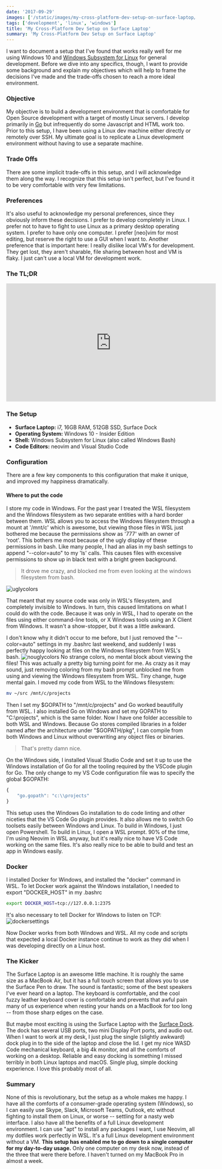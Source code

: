 ```yaml
---
date: '2017-09-29'
images: ['/static/images/my-cross-platform-dev-setup-on-surface-laptop/desktop.png'] # image path/url
tags: ['development', 'linux', 'windows']
title: 'My Cross-Platform Dev Setup on Surface Laptop'
summary: 'My Cross-Platform Dev Setup on Surface Laptop'
---
```


I want to document a setup that I've found that works really well for me using Windows 10 and [Windows Subsystem for Linux](https://blogs.msdn.microsoft.com/wsl/2016/04/22/windows-subsystem-for-linux-overview/) for general development. Before we dive into any specifics, though, I want to provide some background and explain my objectives which will help to frame the decisions I've made and the trade-offs chosen to reach a more ideal environment.

### Objective

My objective is to build a development environment that is comfortable for Open Source development with a target of mostly Linux servers. I develop primarily in [Go](https://golang.org) but infrequently do some Javascript and HTML work too. Prior to this setup, I have been using a Linux dev machine either directly or remotely over SSH. My ultimate goal is to replicate a Linux development environment without having to use a separate machine.

### Trade Offs

There are some implicit trade-offs in this setup, and I will acknowledge them along the way. I recognize that this setup isn't perfect, but I've found it to be very comfortable with very few limitations.

### Preferences

It's also useful to acknowledge my personal preferences, since they obviously inform these decisions. I prefer to develop completely in Linux. I prefer not to have to fight to use Linux as a primary desktop operating system. I prefer to have only one computer. I prefer [neo]vim for most editing, but reserve the right to use a GUI when I want to. Another preference that is important here: I really dislike local VM's for development. They get lost, they aren't sharable, file sharing between host and VM is flaky. I just can't use a local VM for development work.

### The TL;DR

<iframe width="560" height="315" src="https://www.youtube.com/embed/_y2e4QaUktQ" frameborder="0" allowfullscreen="allowfullscreen"></iframe>

### The Setup

- **Surface Laptop:** i7, 16GB RAM, 512GB SSD, Surface Dock
- **Operating System:** Windows 10 - Insider Edition
- **Shell:** Windows Subsystem for Linux (also called Windows Bash)
- **Code Editors:** neovim and Visual Studio Code

### Configuration

There are a few key components to this configuration that make it unique, and improved my happiness dramatically.

#### Where to put the code

I store my code in Windows. For the past year I treated the WSL filesystem and the Windows filesystem as two separate entities with a hard border between them. WSL allows you to access the Windows filesystem through a mount at '/mnt/c' which is awesome, but viewing those files in WSL just bothered me because the permissions show as '777' with an owner of 'root'. This bothers me most because of the ugly display of these permissions in bash. Like many people, I had an alias in my bash settings to append "--color=auto" to my 'ls' calls. This causes files with excessive permissions to show up in black text with a bright green background.

> It drove me crazy, and blocked me from even looking at the windows filesystem from bash.

![uglycolors](/static/images/2017/09/uglycolors.png)

That meant that my source code was only in WSL's filesystem, and completely invisible to Windows. In turn, this caused limitations on what I could do with the code. Because it was only in WSL, I had to operate on the files using either command-line tools, or X Windows tools using an X Client from Windows. It wasn't a show-stopper, but it was a little awkward.

I don't know why it didn't occur to me before, but I just removed the "--color=auto" settings in my .bashrc last weekend, and suddenly I was perfectly happy looking at files on the Windows filesystem from WSL's bash. ![nouglycolors](/content/images/2017/09/nouglycolors.png) No strange colors, no mental block about viewing the files! This was actually a pretty big turning point for me. As crazy as it may sound, just removing coloring from my bash prompt unblocked me from using and viewing the Windows filesystem from WSL. Tiny change, huge mental gain. I moved my code from WSL to the Windows filesystem:

```bash
mv ~/src /mnt/c/projects
```

Then I set my $GOPATH to "/mnt/c/projects" and Go worked beautifully from WSL.  I also installed Go on Windows and set my GOPATH to "C:\projects", which is the same folder.  Now I have one folder accessible to both WSL and Windows. Because Go stores compiled libraries in a folder named after the architecture under "$GOPATH/pkg", I can compile from both Windows and Linux without overwriting any object files or binaries.

> That's pretty damn nice.

On the Windows side, I installed Visual Studio Code and set it up to use the Windows installation of Go for all the tooling required by the VSCode plugin for Go. The only change to my VS Code configuration file was to specify the global $GOPATH:

```js
{
    "go.gopath": "c:\\projects"
}
```

This setup uses the Windows Go installation to do code linting and other niceties that the VS Code Go plugin provides. It also allows me to switch Go toolsets easily between Windows and Linux. To build in Windows, I just open Powershell. To build in Linux, I open a WSL prompt. 90% of the time, I'm using Neovim in WSL anyway, but it's really nice to have VS Code working on the same files. It's also really nice to be able to build and test an app in Windows easily.

### Docker

I installed Docker for Windows, and installed the "docker" command in WSL. To let Docker work against the Windows installation, I needed to export "DOCKER_HOST" in my .bashrc

```bash
export DOCKER_HOST=tcp://127.0.0.1:2375
```

It's also necessary to tell Docker for Windows to listen on TCP:
![dockersettings](/static/images/2017/09/dockersettings.png)

Now Docker works from both Windows and WSL. All my code and scripts that expected a local Docker instance continue to work as they did when I was developing directly on a Linux host.

### The Kicker

The Surface Laptop is an awesome little machine. It is roughly the same size as a MacBook Air, but it has a full touch screen that allows you to use the Surface Pen to draw. The sound is fantastic; some of the best speakers I've ever heard on a laptop. The keyboard is comfortable, and the cool fuzzy leather keyboard cover is comfortable and prevents that awful pain many of us experience when resting your hands on a MacBook for too long -- from those sharp edges on the case.

But maybe most exciting is using the Surface Laptop with the [Surface Dock](https://www.microsoft.com/en-us/store/d/microsoft-surface-dock/8qrh2npz0s0p/hpr1?OCID=AID620866_SEM_WcsVqgAABYJtT8Nn%3a20170929022339%3as). The dock has several USB ports, two mini Display Port ports, and audio out. When I want to work at my desk, I just plug the single (slightly awkward) dock plug in to the side of the laptop and close the lid. I get my nice WASD Code mechanical keyboard, a big 4k monitor, and all the comforts of working on a desktop. Reliable and easy docking is something I missed terribly in both Linux laptops and macOS. Single plug, simple docking experience. I love this probably most of all.

### Summary

None of this is revolutionary, but the setup as a whole makes me happy. I have all the comforts of a consumer-grade operating system (Windows), so I can easily use Skype, Slack, Microsoft Teams, Outlook, etc without fighting to install them on Linux, or worse -- settling for a nasty web interface.
I also have all the benefits of a full Linux development environment. I can use "apt" to install any packages I want, I use Neovim, all my dotfiles work perfectly in WSL. It's a full Linux development environment without a VM.
**This setup has enabled me to go down to a single computer for my day-to-day usage.** Only one computer on my desk now, instead of the three that were there before. I haven't turned on my MacBook Pro in almost a week.
